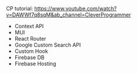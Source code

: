 CP tutorial:
https://www.youtube.com/watch?v=DAWWf7q8sqM&ab_channel=CleverProgrammer

- Context API
- MUI
- React Router
- Google Custom Search API
- Custom Hook
- Firebase DB
- Firebase Hosting
